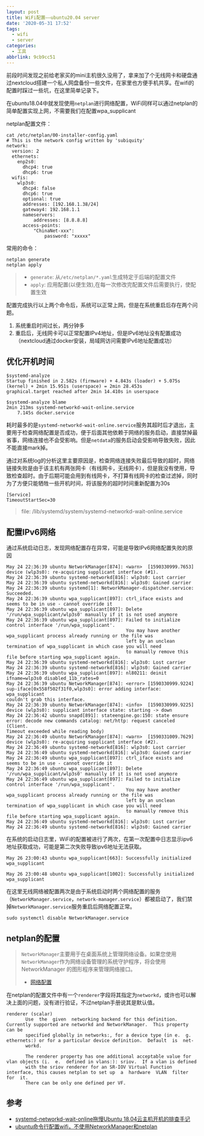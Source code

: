 ```yaml
---
layout: post
title: WiFi配置——ubuntu20.04 server
date: '2020-05-31 17:52'
tags:
  - wifi
  - server
categories:
  - 工具
abbrlink: 9cb9cc51
---
```


前段时间发现之前给老家买的mini主机很久没用了，拿来加了个无线网卡和硬盘通过nextcloud搭建一个私人网盘备份一些文件，在家里也方便手机共享。在wifi的配置时踩过一些坑，在这里简单记录下。

<!--more-->

在ubuntu18.04中就发现使用`netplan`进行网络配置，WiFi同样可以通过netplan的简单配置实现上网，不需要我们在配置wpa_supplicant

netplan配置文件：
```
cat /etc/netplan/00-installer-config.yaml
# This is the network config written by 'subiquity'
network:
  version: 2
  ethernets:
    enp2s0:
      dhcp4: true
      dhcp6: true
  wifis:
    wlp3s0:
      dhcp4: false
      dhcp6: true
      optional: true
      addresses: [192.168.1.38/24]
      gateway4: 192.168.1.1
      nameservers:
          addresses: [8.8.8.8]
      access-points:
          "ChinaNet-xxx":
              password: "xxxxx"
```
常用的命令：
``` shell
netplan generate
netplan apply
```
> - `generate`: 从`/etc/netplan/*.yaml`生成特定于后端的配置文件
> - `apply`: 应用配置(以便生效),在每一次修改完配置文件后需要执行，使配置生效

配置完成执行以上两个命令后，系统可以正常上网，但是在系统重启后存在两个问题。
1. 系统重启时间过长，两分钟多
2. 重启后，无线网卡可以正常配置IPv4地址，但是IPv6地址没有配置成功（nextcloud通过docker安装，局域网访问需要IPv6地址配置成功）


## 优化开机时间

``` shell
$systemd-analyze
Startup finished in 2.582s (firmware) + 4.843s (loader) + 5.075s (kernel) + 2min 15.951s (userspace) = 2min 28.453s
graphical.target reached after 2min 14.410s in userspace
```

``` shell
$systemd-analyze blame
2min 213ms systemd-networkd-wait-online.service
    7.145s docker.service
```
耗时最多的是`systemd-networkd-wait-online.service`服务其超时后才退出，主要用于检查网络配置是否成功，便于后面其他依赖于网络的服务启动，直接禁掉最省事，网络连接也不会受影响。但是`netdata`的服务启动会受影响导致失败，因此不能直接mark掉。

通过对系统log的分析这里主要原因是，检查网络连接失败最后导致的超时，网络链接失败是由于该主机有两张网卡（有线网卡，无线网卡），但是我没有使用，导致检查超时。由于后期可能会用到有线网卡，不打算有线网卡的检查过滤掉，同时为了方便只能牺牲一些开机时间，将该服务的超时时间重新配置为30s

```
[Service]
TimeoutStartSec=30
```
> file: /lib/systemd/system/systemd-networkd-wait-online.service


## 配置IPv6网络

通过系统启动日志，发现网络配置存在异常，可能是导致IPv6网络配置失败的原因

```
May 24 22:36:39 ubuntu NetworkManager[874]: <warn>  [1590330999.7653] device (wlp3s0): re-acquiring supplicant interface (#1).
May 24 22:36:39 ubuntu systemd-networkd[816]: wlp3s0: Lost carrier
May 24 22:36:39 ubuntu systemd-networkd[816]: wlp3s0: Gained carrier
May 24 22:36:39 ubuntu systemd[1]: NetworkManager-dispatcher.service: Succeeded.
May 24 22:36:39 ubuntu wpa_supplicant[897]: ctrl_iface exists and seems to be in use - cannot override it
May 24 22:36:39 ubuntu wpa_supplicant[897]: Delete '/run/wpa_supplicant/wlp3s0' manually if it is not used anymore
May 24 22:36:39 ubuntu wpa_supplicant[897]: Failed to initialize control interface '/run/wpa_supplicant'.
                                            You may have another wpa_supplicant process already running or the file was
                                            left by an unclean termination of wpa_supplicant in which case you will need
                                            to manually remove this file before starting wpa_supplicant again.
May 24 22:36:39 ubuntu systemd-networkd[816]: wlp3s0: Lost carrier
May 24 22:36:39 ubuntu systemd-networkd[816]: wlp3s0: Gained carrier
May 24 22:36:39 ubuntu wpa_supplicant[897]: nl80211: deinit ifname=wlp3s0 disabled_11b_rates=0
May 24 22:36:39 ubuntu NetworkManager[874]: <error> [1590330999.9224] sup-iface[0x558f502f31f0,wlp3s0]: error adding interface: wpa_supplicant
couldn't grab this interface.
May 24 22:36:39 ubuntu NetworkManager[874]: <info>  [1590330999.9225] device (wlp3s0): supplicant interface state: starting -> down
May 24 22:36:42 ubuntu snapd[891]: stateengine.go:150: state ensure error: decode new commands catalog: net/http: request canceled (Client.
Timeout exceeded while reading body)
May 24 22:36:49 ubuntu NetworkManager[874]: <warn>  [1590331009.7629] device (wlp3s0): re-acquiring supplicant interface (#2).
May 24 22:36:49 ubuntu systemd-networkd[816]: wlp3s0: Lost carrier
May 24 22:36:49 ubuntu systemd-networkd[816]: wlp3s0: Gained carrier
May 24 22:36:49 ubuntu wpa_supplicant[897]: ctrl_iface exists and seems to be in use - cannot override it
May 24 22:36:49 ubuntu wpa_supplicant[897]: Delete '/run/wpa_supplicant/wlp3s0' manually if it is not used anymore
May 24 22:36:49 ubuntu wpa_supplicant[897]: Failed to initialize control interface '/run/wpa_supplicant'.
                                            You may have another wpa_supplicant process already running or the file was
                                            left by an unclean termination of wpa_supplicant in which case you will need
                                            to manually remove this file before starting wpa_supplicant again.
May 24 22:36:49 ubuntu systemd-networkd[816]: wlp3s0: Lost carrier
May 24 22:36:49 ubuntu systemd-networkd[816]: wlp3s0: Gained carrier
```

在系统的启动日志里，WiFi的配置被进行了两次，在第一次配置中日志显示ipv6地址获取成功，可能是第二次失败导致ipv6地址无法获取。

```
May 26 23:00:43 ubuntu wpa_supplicant[663]: Successfully initialized wpa_supplicant
```

```
May 26 23:00:48 ubuntu wpa_supplicant[1002]: Successfully initialized wpa_supplicant
```

在这里无线网络被配置两次是由于系统启动时两个网络配置的服务（`NetworkManager.service`，`network-manager.service`）都被启动了，我们禁掉`NetworkManager.service`服务重启后网络配置正常。

```shell
sudo systemctl disable NetworkManager.service
```

## netplan的配置

> `NetworkManager`主要用于在桌面系统上管理网络设备。如果您使用`NetworkManager`作为网络设备管理的系统守护程序，将会使用 NetworkManager 的图形程序来管理网络接口。
> - [网络配置](https://winddoing.github.io/post/18692.html)


在netplan的配置文件中有一个`renderer`字段将其指定为`networkd`，或许也可以解决上面的问题，没有进行验证，不过netplan手册说其是默认值。

```
renderer (scalar)
       Use  the  given  networking backend for this definition.  Currently supported are networkd and NetworkManager.  This property can be
       specified globally in networks:, for a device type (in e.  g.  ethernets:) or for a particular device definition.  Default  is  net‐
       workd.

       The renderer property has one additional acceptable value for vlan objects (i.  e.  defined in vlans:): sriov.  If a vlan is defined
       with the sriov renderer for an SR-IOV Virtual Function interface, this causes netplan to set up  a  hardware  VLAN  filter  for  it.
       There can be only one defined per VF.
```

## 参考

- [systemd-networkd-wait-online拖慢Ubuntu 18.04云主机开机的排查手记](https://xzclip.cn/tech-records/systemd-networkd-wait-online-stuck-boot-ubuntu-1804/)
- [ubuntu命令行配置wifi，不使用NetworkManager和netplan](https://blog.csdn.net/doushi/article/details/104062482)
